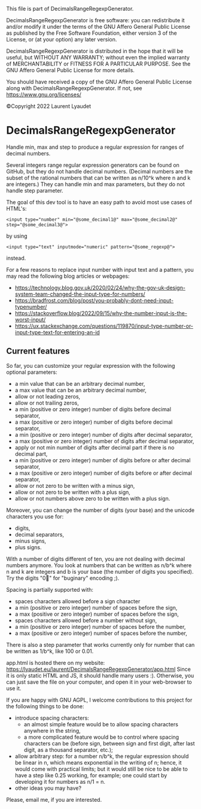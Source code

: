 This file is part of DecimalsRangeRegexpGenerator.

DecimalsRangeRegexpGenerator is free software:
you can redistribute it and/or modify it
under the terms of the GNU Affero General Public License
as published by the Free Software Foundation,
either version 3 of the License,
or (at your option) any later version.

DecimalsRangeRegexpGenerator is distributed in the hope
that it will be useful, but WITHOUT ANY WARRANTY;
without even the implied warranty of MERCHANTABILITY
or FITNESS FOR A PARTICULAR PURPOSE.
See the GNU Affero General Public License for more details.

You should have received a copy of the
GNU Affero General Public License
along with DecimalsRangeRegexpGenerator.
If not, see <https://www.gnu.org/licenses/>

©Copyright 2022 Laurent Lyaudet

# DecimalsRangeRegexpGenerator
Handle min, max and step to produce a regular expression
for ranges of decimal numbers.

Several integers range regular expression generators
can be found on GitHub,
but they do not handle decimal numbers.
(Decimal numbers are the subset of the rational numbers
that can be written as n/10^k where n and k are integers.)
They can handle min and max parameters,
but they do not handle step parameter.

The goal of this dev tool is to have an easy path
to avoid most use cases of HTML's:

    <input type="number" min="@some_decimal1@" max="@some_decimal2@" step="@some_decimal3@">

by using

    <input type="text" inputmode="numeric" pattern="@some_regexp@">

instead.

For a few reasons to replace input number
with input text and a pattern,
you may read the following blog articles or webpages:

- <https://technology.blog.gov.uk/2020/02/24/why-the-gov-uk-design-system-team-changed-the-input-type-for-numbers/>
- <https://bradfrost.com/blog/post/you-probably-dont-need-input-typenumber/>
- <https://stackoverflow.blog/2022/09/15/why-the-number-input-is-the-worst-input/>
- <https://ux.stackexchange.com/questions/119870/input-type-number-or-input-type-text-for-entering-an-id>

## Current features

So far, you can customize your regular expression with the following
optional parameters:

- a min value that can be an arbitrary decimal number,
- a max value that can be an arbitrary decimal number,
- allow or not leading zeros,
- allow or not trailing zeros,
- a min (positive or zero integer) number of digits before decimal
separator,
- a max (positive or zero integer) number of digits before decimal
separator,
- a min (positive or zero integer) number of digits after decimal
separator,
- a max (positive or zero integer) number of digits after decimal
separator,
- apply or not min number of digits after decimal part
if there is no decimal part,
- a min (positive or zero integer) number of digits
before or after decimal separator,
- a max (positive or zero integer) number of digits
before or after decimal separator,
- allow or not zero to be written with a minus sign,
- allow or not zero to be written with a plus sign,
- allow or not numbers above zero to be written with a plus sign.

Moreover, you can change the number of digits (your base)
and the unicode characters you use for:

- digits,
- decimal separators,
- minus signs,
- plus signs.

With a number of digits different of ten,
you are not dealing with decimal numbers anymore.
You look at numbers that can be written
as n/b^k where n and k are integers and b is your base
(the number of digits you specified).
Try the digits "0🐛" for "buginary" encoding ;).

Spacing is partially supported with:

- spaces characters allowed before a sign character
- a min (positive or zero integer) number of spaces before the sign,
- a max (positive or zero integer) number of spaces before the sign,
- spaces characters allowed before a number without sign,
- a min (positive or zero integer) number of spaces before the number,
- a max (positive or zero integer) number of spaces before the number,

There is also a step parameter
that works currently only for number
that can be written as 1/b^k, like 100 or 0.01.

app.html is hosted there on my website:
<https://lyaudet.eu/laurent/DecimalsRangeRegexpGenerator/app.html>
Since it is only static HTML and JS,
it should handle many users :).
Otherwise, you can just save the file on your computer,
and open it in your web-browser to use it.

If you are happy with GNU AGPL,
I welcome contributions to this project
for the following things to be done:

- introduce spacing characters:
    - an almost simple feature would be to allow spacing characters
      anywhere in the string,
    - a more complicated feature would be to control where spacing
      characters can be
      (before sign, between sign and first digit, after last digit,
      as a thousand separator, etc.);
- allow arbitrary step: for a number n/b^k, the regular expression
  should be linear in n,
  which means exponential in the writing of n;
  hence, it would come with practical limits;
  but it would still be nice to be able to have a step
  like 0.25 working, for example;
  one could start by developing it for numbers as n/1 = n.
- other ideas you may have?

Please, email me, if you are interested.
